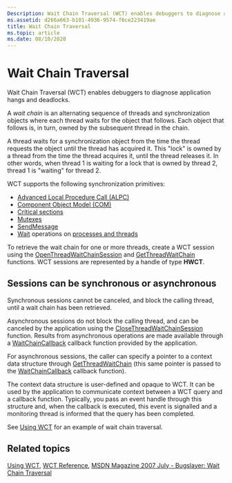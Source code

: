 ```yaml
---
Description: Wait Chain Traversal (WCT) enables debuggers to diagnose application hangs and deadlocks.
ms.assetid: d266a663-b101-4936-9574-f6ce223419ae
title: Wait Chain Traversal
ms.topic: article
ms.date: 08/10/2020
---
```


# Wait Chain Traversal

Wait Chain Traversal (WCT) enables debuggers to diagnose application hangs and deadlocks.

A *wait chain* is an alternating sequence of threads and synchronization objects where each thread waits for the object that follows. Each object that follows is, in turn, owned by the subsequent thread in the chain.

A thread waits for a synchronization object from the time the thread requests the object until the thread has acquired it. This "lock" is owned by a thread from the time the thread acquires it, until the thread releases it. In other words, when thread 1 is waiting for a lock that is owned by thread 2, thread 1 is "waiting" for thread 2.

WCT supports the following synchronization primitives:

- [Advanced Local Procedure Call (ALPC)](/windows/win32/etw/alpc)
- [Component Object Model (COM)](/windows/win32/com/the-component-object-model)
- [Critical sections](/windows/win32/sync/critical-section-objects)
- [Mutexes](/windows/win32/sync/mutex-objects)
- [SendMessage](/windows/win32/api/winuser/nf-winuser-sendmessage)
- [Wait](/windows/win32/sync/wait-functions) operations on [processes and threads](/windows/win32/procthread/processes-and-threads)

To retrieve the wait chain for one or more threads, create a WCT session using the [OpenThreadWaitChainSession](/windows/desktop/api/Wct/nf-wct-openthreadwaitchainsession) and [GetThreadWaitChain](/windows/desktop/api/Wct/nf-wct-getthreadwaitchain) functions. WCT sessions are represented by a handle of type **HWCT**.

## Sessions can be synchronous or asynchronous

Synchronous sessions cannot be canceled, and block the calling thread, until a wait chain has been retrieved.

Asynchronous sessions do not block the calling thread, and can be canceled by the application using the [CloseThreadWaitChainSession](/windows/desktop/api/Wct/nf-wct-closethreadwaitchainsession) function. Results from asynchronous operations are made available through a [WaitChainCallback](https://msdn.microsoft.com/library/ms681421(v=VS.85).aspx) callback function provided by the application.

For asynchronous sessions, the caller can specify a pointer to a context data structure through [GetThreadWaitChain](/windows/desktop/api/Wct/nf-wct-getthreadwaitchain) (this same pointer is passed to the [WaitChainCallback](https://msdn.microsoft.com/library/ms681421(v=VS.85).aspx) callback function).

The context data structure is user-defined and opaque to WCT. It can be used by the application to communicate context between a WCT query and a callback function. Typically, you pass an event handle through this structure and, when the callback is executed, this event is signalled and a monitoring thread is informed that the query has been completed.

See [Using WCT](using-wct.md) for an example of wait chain traversal.

## Related topics

[Using WCT](using-wct.md), [WCT Reference](wct-reference.md), [MSDN Magazine 2007 July - Bugslayer: Wait Chain Traversal](https://docs.microsoft.com/archive/msdn-magazine/2007/july/bugslayer-wait-chain-traversal)
